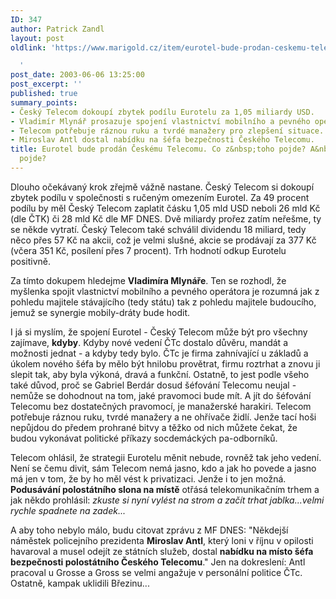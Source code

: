 ```yaml
---
ID: 347
author: Patrick Zandl
layout: post
oldlink: 'https://www.marigold.cz/item/eurotel-bude-prodan-ceskemu-telecomu-co-z-toho-pojde-a-kdo-z-toho-pojde

  '
post_date: 2003-06-06 13:25:00
post_excerpt: ''
published: true
summary_points:
- Český Telecom dokoupí zbytek podílu Eurotelu za 1,05 miliardy USD.
- Vladimír Mlynář prosazuje spojení vlastnictví mobilního a pevného operátora.
- Telecom potřebuje ráznou ruku a tvrdé manažery pro zlepšení situace.
- Miroslav Antl dostal nabídku na šéfa bezpečnosti Českého Telecomu.
title: Eurotel bude prodán Českému Telecomu. Co z&nbsp;toho pojde? A&nbsp;kdo z&nbsp;toho
  pojde?
---
```


<p>
Dlouho očekávaný krok zřejmě vážně nastane. Český Telecom si dokoupí zbytek podílu v společnosti s ručeným omezením Eurotel. Za 49 procent podílu by měl Český Telecom zaplatit čásku 1,05 mld USD neboli 26 mld Kč (dle ČTK) či 28 mld Kč dle MF DNES. Dvě miliardy prořez zatím neřešme, ty se někde vytratí. Český Telecom také schválil dividendu 18 miliard, tedy něco přes 57 Kč na akcii, což je velmi slušné, akcie se prodávají za 377 Kč (včera 351 Kč, posílení přes 7 procent). Trh hodnotí odkup Eurotelu positivně. </p>

<p>
Za tímto dokupem hledejme <STRONG>Vladimíra Mlynáře</STRONG>. Ten se rozhodl, že myšlenka spojit vlastnictví mobilního a pevného operátora je rozumná jak z pohledu majitele stávajícího (tedy státu) tak z pohledu majitele budoucího, jemuž se synergie mobily-dráty bude hodit. </p>

<p>
I já si myslím, že spojení Eurotel - Český Telecom může být pro všechny zajímave, <STRONG>kdyby</STRONG>. Kdyby nové vedení ČTc dostalo důvěru, mandát a možnosti jednat - a kdyby tedy bylo. ČTc je firma zahnívající u základů a úkolem nového šéfa by mělo být hnilobu provětrat, firmu roztrhat a znovu ji slepit tak, aby byla výkoná, dravá a funkční. Ostatně, to jest podle všeho také důvod, proč se Gabriel Berdár dosud šéfování Telecomu neujal - nemůže se dohodnout na tom, jaké pravomoci bude mít. A jít do šéfování Telecomu bez dostatečných pravomocí, je manažerské harakiri. Telecom potřebuje ráznou ruku, tvrdé manažery a ne ohřívače židlí. Jenže tací hoši nepůjdou do předem prohrané bitvy a těžko od nich můžete čekat, že budou vykonávat politické příkazy socdemáckých pa-odborníků. </p>

<p>
Telecom ohlásil, že strategii Eurotelu měnit nebude, rovněž tak jeho vedení. Není se čemu divit, sám Telecom nemá jasno, kdo a jak ho povede a jasno má jen v tom, že by ho měl vést k privatizaci. Jenže i to jen možná. <STRONG>Podusávání polostátního slona na místě</STRONG> otřásá telekomunikačním trhem a jak někdo prohlásil: <EM>zkuste si nyní vylést na strom a začít trhat jablka...velmi rychle spadnete na zadek...</EM></p>

<p>
A aby toho nebylo málo, budu citovat zprávu z MF DNES: "Někdejší náměstek policejního prezidenta <STRONG>Miroslav Antl</STRONG>, který loni v říjnu v opilosti havaroval a musel odejít ze státních služeb, dostal <STRONG>nabídku na místo šéfa bezpečnosti polostátního Českého Telecomu</STRONG>." Jen na dokreslení: Antl pracoval u Grosse a Gross se velmi angažuje v personální politice ČTc.&#160; Ostatně, kampak uklidili Březinu...</p>